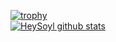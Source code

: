 [![trophy](https://github-profile-trophy.vercel.app/?username=HeySoyl&&rank=SECRET,SSS,SS,S,AAA,AA,A)](https://github.com/HeySoyl)   
[![HeySoyl github stats](https://github-readme-stats.vercel.app/api?username=HeySoyl&show_icons=true)](https://github.com/HeySoyl/)   
